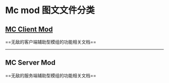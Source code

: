 # Mc mod 图文文件分类

## [**MC Client Mod**](M)
==无敌的客户端辅助型模组的功能相关文档==
*****
## **MC Server Mod**
==无敌的服务端辅助型模组的功能相关文档==